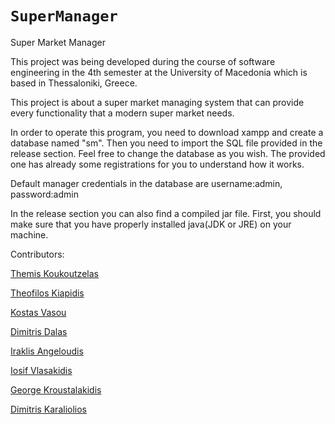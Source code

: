 # `SuperManager`
Super Market Manager

This project was being developed during the course of software engineering
in the 4th semester at the University of Macedonia which is based in Thessaloniki, Greece. 

This project is about a super market managing system that can provide every functionality
that a modern super market needs.

In order to operate this program, you need to download xampp and create a database named "sm".
Then you need to import the SQL file provided in the release section. Feel free to change the database as you wish.
The provided one has already some registrations for you to understand how it works.

Default manager credentials in the database are username:admin, password:admin

In the release section you can also find a compiled jar file. First, you should make sure that you have properly installed 
java(JDK or JRE) on your machine. 

Contributors:

[Themis Koukoutzelas](https://github.com/Tkoukoutzelas "Tkoukoutzelas")

[Theofilos Kiapidis](https://github.com/TheofilosKiapidis "TheofilosKiapidis")

[Kostas Vasou](https://github.com/KonsB "KonsB")

[Dimitris Dalas](https://github.com/JimDal00 "JimDal00")

[Iraklis Angeloudis](https://github.com/iraklisangeloudis "iraklisangeloudis")

[Iosif Vlasakidis](https://github.com/ioslas00 "ioslas00")

[George Kroustalakidis](https://github.com/G-Krou "G-Krou")

[Dimitris Karaliolios](https://github.com/DhmhtrhsKrl "DhmhtrhsKrl")
